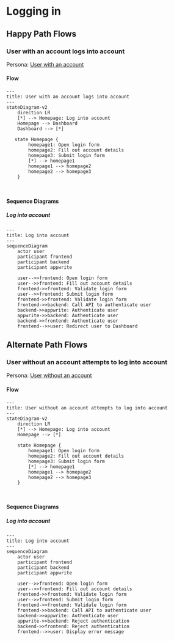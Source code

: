 # Logging in

## Happy Path Flows

### User with an account logs into account
Persona: [User with an account](../personas/user-with-an-account.md)

#### Flow
```mermaid
---
title: User with an account logs into account
---
stateDiagram-v2
    direction LR
    [*] --> Homepage: Log into account
    Homepage --> Dashboard
    Dashboard --> [*]

   state Homepage {
        homepage1: Open login form
        homepage2: Fill out account details
        homepage3: Submit login form
        [*] --> homepage1
        homepage1 --> homepage2
        homepage2 --> homepage3
    }

 
```

#### Sequence Diagrams
##### Log into account
```mermaid
---
title: Log into account
---
sequenceDiagram
    actor user
    participant frontend
    participant backend
    participant appwrite

    user-->>frontend: Open login form
    user-->>frontend: Fill out account details
    frontend->>frontend: Validate login form
    user-->>frontend: Submit login form
    frontend->>frontend: Validate login form
    frontend->>backend: Call API to authenticate user
    backend->>appwrite: Authenticate user
    appwrite->>backend: Authenticate user
    backend->>frontend: Authenticate user
    frontend-->>user: Redirect user to Dashboard
```

## Alternate Path Flows

### User without an account attempts to log into account
Persona: [User without an account](../personas/user-without-an-account.md)

#### Flow
```mermaid
---
title: User without an account attempts to log into account
---
stateDiagram-v2
    direction LR
    [*] --> Homepage: Log into account
    Homepage --> [*]

    state Homepage {
        homepage1: Open login form
        homepage2: Fill out account details
        homepage3: Submit login form
        [*] --> homepage1
        homepage1 --> homepage2
        homepage2 --> homepage3
    }

 
```

#### Sequence Diagrams
##### Log into account
```mermaid
---
title: Log into account
---
sequenceDiagram
    actor user
    participant frontend
    participant backend
    participant appwrite

    user-->>frontend: Open login form
    user-->>frontend: Fill out account details
    frontend->>frontend: Validate login form
    user-->>frontend: Submit login form
    frontend->>frontend: Validate login form
    frontend->>backend: Call API to authenticate user
    backend->>appwrite: Authenticate user
    appwrite->>backend: Reject authentication
    backend->>frontend: Reject authentication
    frontend-->>user: Display error message
```
